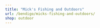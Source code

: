 ```yaml
---
title: "Mick's Fishing and Outdoors"
url: /bendigo/micks-fishing-and-outdoors/
shop: outdoor
---
```

